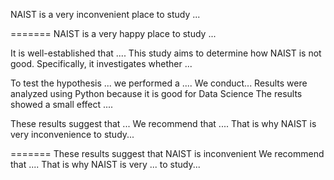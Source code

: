 


NAIST is a very inconvenient place to study ...


=======
NAIST is a very happy place to study ...

It is well-established that .... This study aims to determine how NAIST is not good. Specifically, it investigates whether ... 



To test the hypothesis ... we performed a .... 
We conduct...
Results were analyzed using Python because it is good for Data Science The results showed a small effect .... 




These results suggest that ... We recommend that .... That is why NAIST is very inconvenience to study...

=======
These results suggest that NAIST is inconvenient We recommend that .... That is why NAIST is very ... to study...

